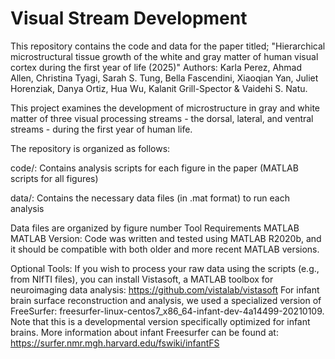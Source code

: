 # Visual Stream Development
This repository contains the code and data for the paper titled; 
"Hierarchical microstructural tissue growth of the white and gray matter of human visual cortex during the first year of life (2025)"
Authors: Karla Perez, Ahmad Allen, Christina Tyagi, Sarah S. Tung, Bella Fascendini, Xiaoqian Yan, Juliet Horenziak, Danya Ortiz, Hua Wu, Kalanit Grill-Spector & Vaidehi S. Natu.

This project examines the development of microstructure in gray and white matter of three visual processing streams - the dorsal, lateral, and ventral streams - during the first year of human life. 

The repository is organized as follows:

code/: Contains analysis scripts for each figure in the paper (MATLAB scripts for all figures)

data/: Contains the necessary data files (in .mat format) to run each analysis

Data files are organized by figure number
Tool Requirements
MATLAB
MATLAB Version: Code was written and tested using MATLAB R2020b, and it should be compatible with both older and more recent MATLAB versions.

Optional Tools:
If you wish to process your raw data using the scripts (e.g., from NIfTI files), you can  install Vistasoft, a MATLAB toolbox for neuroimaging data analysis: https://github.com/vistalab/vistasoft
For infant brain surface reconstruction and analysis, we used a specialized version of FreeSurfer: freesurfer-linux-centos7_x86_64-infant-dev-4a14499-20210109. Note that this is a developmental version specifically optimized for infant brains. More information about infant Freesurfer can be found at: https://surfer.nmr.mgh.harvard.edu/fswiki/infantFS
